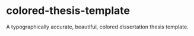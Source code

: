 # colored-thesis-template

A typographically accurate, beautiful, colored dissertation thesis template.
